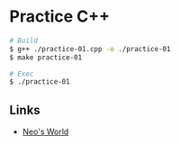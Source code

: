 # Practice C++

```bash
# Build
$ g++ ./practice-01.cpp -o ./practice-01
$ make practice-01

# Exec
$ ./practice-01
```

## Links

- [Neo's World](https://neos21.net/)
